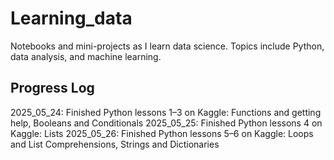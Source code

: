 # Learning_data
Notebooks and mini-projects as I learn data science. Topics include Python, data analysis, and machine learning.

## Progress Log
2025_05_24: Finished Python lessons 1–3 on Kaggle: Functions and getting help, Booleans and Conditionals 
2025_05_25: Finished Python lessons 4 on Kaggle: Lists
2025_05_26: Finished Python lessons 5–6 on Kaggle: Loops and List Comprehensions, Strings and Dictionaries 
  
